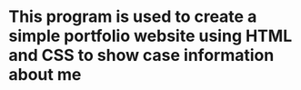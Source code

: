 # This program is used to create a simple portfolio website using HTML and CSS to show case information about me
